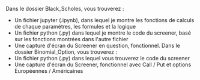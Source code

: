 Dans le dossier Black_Scholes, vous trouverez :   
- Un fichier jupyter (.ipynb), dans lequel je montre les fonctions de calculs de chaque paramètres, les formules et la logique
- Un fichier python (.py) dans lequel je montre le code du screener, basé sur les fonctions montrées dans l'autre fichier
- Une capture d'écran du Screener en question, fonctionnel.
Dans le dossier Binomial_Option, vous trouverez :
- Un fichier python (.py) dans lequel vous trouverez le code du screener
- Une capture d'écran du Screener, fonctionnel avec Call / Put et options Européennes / Américaines
